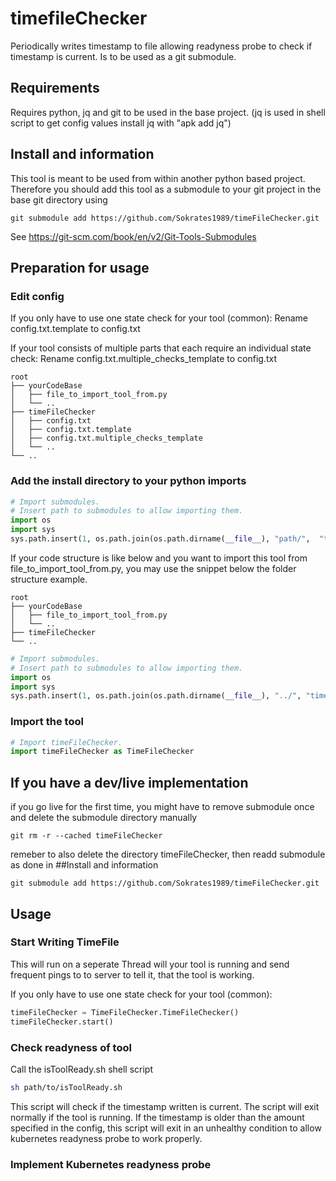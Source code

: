 # timefileChecker
Periodically writes timestamp to file allowing readyness probe to check if timestamp is current. Is to be used as a git submodule. 

## Requirements

Requires python, jq and git to be used in the base project.
(jq is used in shell script to get config values install jq with "apk add jq")

## Install and information

This tool is meant to be used from within another python based project. 
Therefore you should add this tool as a submodule to your git project in the base git directory using 

```console
git submodule add https://github.com/Sokrates1989/timeFileChecker.git
```

See https://git-scm.com/book/en/v2/Git-Tools-Submodules

## Preparation for usage

### Edit config

If you only have to use one state check for your tool (common):
Rename config.txt.template to config.txt

If your tool consists of multiple parts that each require an individual state check:
Rename config.txt.multiple_checks_template to config.txt

```
root
├── yourCodeBase
│   ├── file_to_import_tool_from.py
│   └── ..
├── timeFileChecker
│   ├── config.txt
│   ├── config.txt.template
│   ├── config.txt.multiple_checks_template
│   └── ..
└── ..
```


### Add the install directory to your python imports 

```python
# Import submodules.
# Insert path to submodules to allow importing them.
import os
import sys
sys.path.insert(1, os.path.join(os.path.dirname(__file__), "path/",  "to/", "timeFileChecker"))
```

If your code structure is like below and you want to import this tool from file_to_import_tool_from.py, you may use the snippet below the folder structure example.

```
root
├── yourCodeBase
│   ├── file_to_import_tool_from.py
│   └── ..
├── timeFileChecker
└── ..
```

```python
# Import submodules.
# Insert path to submodules to allow importing them.
import os
import sys
sys.path.insert(1, os.path.join(os.path.dirname(__file__), "../", "timeFileChecker"))
```


### Import the tool 

```python
# Import timeFileChecker.
import timeFileChecker as TimeFileChecker
```


## If you have a dev/live implementation

if you go live for the first time, you might have to remove submodule once and delete the submodule directory manually

```
git rm -r --cached timeFileChecker
```

remeber to also delete the directory timeFileChecker, then readd submodule as done in ##Install and information

```
git submodule add https://github.com/Sokrates1989/timeFileChecker.git
```



## Usage

### Start Writing TimeFile

This will run on a seperate Thread will your tool is running and send frequent pings to to server to tell it, that the tool is working.

If you only have to use one state check for your tool (common):

```python
timeFileChecker = TimeFileChecker.TimeFileChecker()
timeFileChecker.start()
```


### Check readyness of tool

Call the isToolReady.sh shell script 

```bash
sh path/to/isToolReady.sh
```

This script will check if the timestamp written is current.
The script will exit normally if the tool is running.
If the timestamp is older than the amount specified in the config, this script will exit in an unhealthy condition to allow kubernetes readyness probe to work properly.

### Implement Kubernetes readyness probe


